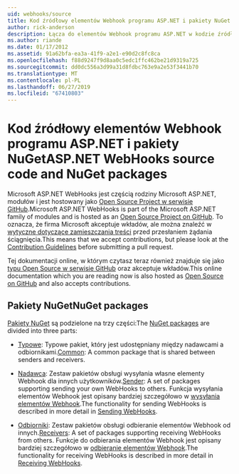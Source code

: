 ```yaml
---
uid: webhooks/source
title: Kod źródłowy elementów Webhook programu ASP.NET i pakiety NuGet | Dokumentacja firmy Microsoft
author: rick-anderson
description: Łącza do elementów Webhook programu ASP.NET w kodzie źródłowym oraz pakietów NuGet
ms.author: riande
ms.date: 01/17/2012
ms.assetid: 91a62bfa-ea3a-41f9-a2e1-e90d2c8fc8ca
ms.openlocfilehash: f88d9247f9d8aa0c5edc1ffc462be21d9319a725
ms.sourcegitcommit: dd0dc556a3d99a31d8fdbc763e9a2e53f3441b70
ms.translationtype: MT
ms.contentlocale: pl-PL
ms.lasthandoff: 06/27/2019
ms.locfileid: "67410803"
---
```

# <a name="aspnet-webhooks-source-code-and-nuget-packages"></a><span data-ttu-id="60e76-103">Kod źródłowy elementów Webhook programu ASP.NET i pakiety NuGet</span><span class="sxs-lookup"><span data-stu-id="60e76-103">ASP.NET WebHooks source code and NuGet packages</span></span>

<span data-ttu-id="60e76-104">Microsoft ASP.NET WebHooks jest częścią rodziny Microsoft ASP.NET, modułów i jest hostowany jako [Open Source Project w serwisie GitHub](https://github.com/aspnet/WebHooks).</span><span class="sxs-lookup"><span data-stu-id="60e76-104">Microsoft ASP.NET WebHooks is part of the Microsoft ASP.NET family of modules and is hosted as an [Open Source Project on GitHub](https://github.com/aspnet/WebHooks).</span></span> <span data-ttu-id="60e76-105">To oznacza, że firma Microsoft akceptuje wkładów, ale można znaleźć w [wytyczne dotyczące zamieszczania treści](https://github.com/aspnet/Home/blob/master/CONTRIBUTING.md) przed przesłaniem żądania ściągnięcia.</span><span class="sxs-lookup"><span data-stu-id="60e76-105">This means that we accept contributions, but please look at the [Contribution Guidelines](https://github.com/aspnet/Home/blob/master/CONTRIBUTING.md) before submitting a pull request.</span></span>

<span data-ttu-id="60e76-106">Tej dokumentacji online, w którym czytasz teraz również znajduje się jako [typu Open Source w serwisie GitHub](http://docs.asp.net/en/latest/contribute/style-guide.html#style-guide) oraz akceptuje wkładów.</span><span class="sxs-lookup"><span data-stu-id="60e76-106">This online documentation which you are reading now is also hosted as [Open Source on GitHub](http://docs.asp.net/en/latest/contribute/style-guide.html#style-guide) and also accepts contributions.</span></span>

## <a name="nuget-packages"></a><span data-ttu-id="60e76-107">Pakiety NuGet</span><span class="sxs-lookup"><span data-stu-id="60e76-107">NuGet packages</span></span>

<span data-ttu-id="60e76-108">[Pakiety NuGet](https://nuget.org/packages?q=Microsoft.AspNet.WebHooks) są podzielone na trzy części:</span><span class="sxs-lookup"><span data-stu-id="60e76-108">The [NuGet packages](https://nuget.org/packages?q=Microsoft.AspNet.WebHooks) are divided into three parts:</span></span>

* <span data-ttu-id="60e76-109">[Typowe](https://www.nuget.org/packages?q=Microsoft.AspNet.WebHooks.Common): Typowe pakiet, który jest udostępniany między nadawcami a odbiornikami.</span><span class="sxs-lookup"><span data-stu-id="60e76-109">[Common](https://www.nuget.org/packages?q=Microsoft.AspNet.WebHooks.Common): A common package that is shared between senders and receivers.</span></span>

* <span data-ttu-id="60e76-110">[Nadawca](https://www.nuget.org/packages?q=Microsoft.AspNet.WebHooks.Custom): Zestaw pakietów obsługi wysyłania własne elementy Webhook dla innych użytkowników.</span><span class="sxs-lookup"><span data-stu-id="60e76-110">[Sender](https://www.nuget.org/packages?q=Microsoft.AspNet.WebHooks.Custom): A set of packages supporting sending your own WebHooks to others.</span></span> <span data-ttu-id="60e76-111">Funkcja wysyłania elementów Webhook jest opisany bardziej szczegółowo w [wysyłania elementów Webhook](sending/senders).</span><span class="sxs-lookup"><span data-stu-id="60e76-111">The functionality for sending WebHooks is described in more detail in [Sending WebHooks](sending/senders).</span></span>

* <span data-ttu-id="60e76-112">[Odbiorniki](https://www.nuget.org/packages?q=Microsoft.AspNet.WebHooks.Receivers): Zestaw pakietów obsługi odbieranie elementów Webhook od innych.</span><span class="sxs-lookup"><span data-stu-id="60e76-112">[Receivers](https://www.nuget.org/packages?q=Microsoft.AspNet.WebHooks.Receivers): A set of packages supporting receiving WebHooks from others.</span></span> <span data-ttu-id="60e76-113">Funkcje do odbierania elementów Webhook jest opisany bardziej szczegółowo w [odbieranie elementów Webhook](receiving/index.md).</span><span class="sxs-lookup"><span data-stu-id="60e76-113">The functionality for receiving WebHooks is described in more detail in [Receiving WebHooks](receiving/index.md).</span></span>
